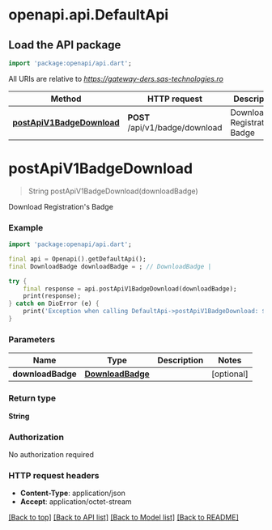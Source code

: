 # openapi.api.DefaultApi

## Load the API package
```dart
import 'package:openapi/api.dart';
```

All URIs are relative to *https://gateway-ders.sas-technologies.ro*

Method | HTTP request | Description
------------- | ------------- | -------------
[**postApiV1BadgeDownload**](DefaultApi.md#postapiv1badgedownload) | **POST** /api/v1/badge/download | Download Registration&#39;s Badge


# **postApiV1BadgeDownload**
> String postApiV1BadgeDownload(downloadBadge)

Download Registration's Badge



### Example
```dart
import 'package:openapi/api.dart';

final api = Openapi().getDefaultApi();
final DownloadBadge downloadBadge = ; // DownloadBadge | 

try {
    final response = api.postApiV1BadgeDownload(downloadBadge);
    print(response);
} catch on DioError (e) {
    print('Exception when calling DefaultApi->postApiV1BadgeDownload: $e\n');
}
```

### Parameters

Name | Type | Description  | Notes
------------- | ------------- | ------------- | -------------
 **downloadBadge** | [**DownloadBadge**](DownloadBadge.md)|  | [optional] 

### Return type

**String**

### Authorization

No authorization required

### HTTP request headers

 - **Content-Type**: application/json
 - **Accept**: application/octet-stream

[[Back to top]](#) [[Back to API list]](../README.md#documentation-for-api-endpoints) [[Back to Model list]](../README.md#documentation-for-models) [[Back to README]](../README.md)

